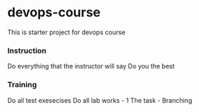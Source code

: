 # devops-course
This is starter project for devops course

### Instruction
Do everything that the instructor will say
Do you the best

### Training
Do all test exesecises
Do all lab works - 1
The task - Branching
